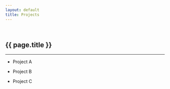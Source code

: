 ```yaml
---
layout: default
title: Projects
---
```


<br/>

## {{ page.title }}

---

* Project A

* Project B

* Project C